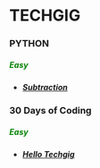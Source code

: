 # TECHGIG

### PYTHON

<h5 style="color: green">Easy</h5>

- **_[Subtraction](https://github.com/Razeen-Shaikh/techgig/tree/main/python/subtraction)_**

### 30 Days of Coding

<h5 style="color: green">Easy</h5>

- **_[Hello Techgig](https://github.com/Razeen-Shaikh/techgig/tree/main/30-days-coding-challenge/hello-techgig)_**
